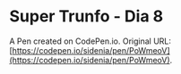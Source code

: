 # Super Trunfo - Dia 8

A Pen created on CodePen.io. Original URL: [https://codepen.io/sidenia/pen/PoWmeoV](https://codepen.io/sidenia/pen/PoWmeoV).


